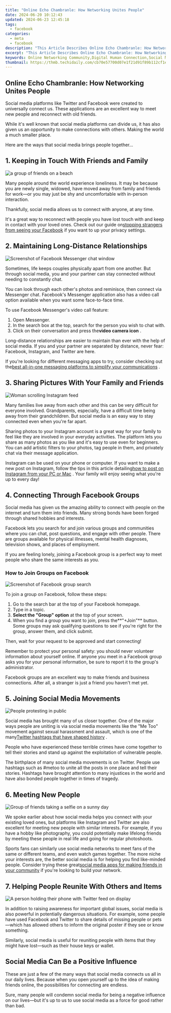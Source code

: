 ```yaml
---
title: "Online Echo Chambranle: How Networking Unites People"
date: 2024-06-20 10:12:43
updated: 2024-06-23 12:45:18
tags:
  - facebook
categories:
  - meta
  - facebook
description: "This Article Describes Online Echo Chambranle: How Networking Unites People"
excerpt: "This Article Describes Online Echo Chambranle: How Networking Unites People"
keywords: Online Networking Community,Digital Human Connection,Social Media Unification,Virtual Gatherings Impact,Echo Chamber Effects Online,Networking Unity Benefits,People's Digital Bonding
thumbnail: https://thmb.techidaily.com/cb70e57700d07e1f21d91f89b112cf1e7299f5606065c397aa28c9965f8c1a6d.jpg
---
```


## Online Echo Chambranle: How Networking Unites People

 Social media platforms like Twitter and Facebook were created to universally connect us. These applications are an excellent way to meet new people and reconnect with old friends.

 While it's well known that social media platforms can divide us, it has also given us an opportunity to make connections with others. Making the world a much smaller place.

Here are the ways that social media brings people together...

## 1\. Keeping in Touch With Friends and Family

![a group of friends on a beach](https://static1.makeuseofimages.com/wordpress/wp-content/uploads/2023/05/enjoy-non-fitness-focused-activity-on-rest-day-such-as-socialising.jpg)

 Many people around the world experience loneliness. It may be because you are newly single, widowed, have moved away from family and friends for work—or you may just be shy and uncomfortable with in-person interaction.

 Thankfully, social media allows us to connect with anyone, at any time.

 It's a great way to reconnect with people you have lost touch with and keep in contact with your loved ones. Check out our guide on[stopping strangers from seeing your Facebook](https://www.makeuseof.com/how-to-prevent-strangers-viewing-facebook-profile/) if you want to up your privacy settings.

## 2\. Maintaining Long-Distance Relationships

![Screenshot of Facebook Messenger chat window](https://static1.makeuseofimages.com/wordpress/wp-content/uploads/2020/10/Screenshot-Facebook-Messenger-Chat-1.jpg)

 Sometimes, life keeps couples physically apart from one another. But through social media, you and your partner can stay connected without needing to constantly chat.

 You can look through each other's photos and reminisce, then connect via Messenger chat. Facebook's Messenger application also has a video call option available when you want some face-to-face time.

To use Facebook Messenger's video call feature:

1. Open Messenger.
2. In the search box at the top, search for the person you wish to chat with.
3. Click on their conversation and press the**video camera icon** .

 Long-distance relationships are easier to maintain than ever with the help of social media. If you and your partner are separated by distance, never fear: Facebook, Instagram, and Twitter are here.

 If you're looking for different messaging apps to try, consider checking out the[best all-in-one messaging platforms to simplify your communications](https://www.makeuseof.com/best-all-in-one-messaging-platforms/) .

## 3\. Sharing Pictures With Your Family and Friends

![Woman scrolling Instagram feed](https://static1.makeuseofimages.com/wordpress/wp-content/uploads/2023/06/instagram-feed.jpg)

 Many families live away from each other and this can be very difficult for everyone involved. Grandparents, especially, have a difficult time being away from their grandchildren. But social media is an easy way to stay connected even when you're far apart.

 Sharing photos to your Instagram account is a great way for your family to feel like they are involved in your everyday activities. The platform lets you share as many photos as you like and it's easy to use even for beginners. You can add artistic filters to your photos, tag people in them, and privately chat via their message application.

 Instagram can be used on your phone or computer. If you want to make a new post on Instagram, follow the tips in this article detailing[how to post on Instagram from your PC or Mac](https://www.makeuseof.com/tag/how-to-post-on-instagram-from-pc-mac/) . Your family will enjoy seeing what you're up to every day!

## 4\. Connecting Through Facebook Groups

 Social media has given us the amazing ability to connect with people on the internet and turn them into friends. Many strong bonds have been forged through shared hobbies and interests.

 Facebook lets you search for and join various groups and communities where you can chat, post questions, and engage with other people. There are groups available for physical illnesses, mental health diagnoses, television shows, and places of employment.

 If you are feeling lonely, joining a Facebook group is a perfect way to meet people who share the same interests as you.

### How to Join Groups on Facebook

![Screenshot of Facebook group search](https://static1.makeuseofimages.com/wordpress/wp-content/uploads/2020/10/Screenshot-Facebook-Groups-Search.jpg)

To join a group on Facebook, follow these steps:

1. Go to the search bar at the top of your Facebook homepage.
2. Type in a topic.
3. **Select the "Group" option** at the top of your screen.
4. When you find a group you want to join, press the**"+Join"** button. Some groups may ask qualifying questions to see if you're right for the group, answer them, and click submit.

Then, wait for your request to be approved and start connecting!

 Remember to protect your personal safety: you should never volunteer information about yourself online. If anyone you meet in a Facebook group asks you for your personal information, be sure to report it to the group's administrator.

 Facebook groups are an excellent way to make friends and business connections. After all, a stranger is just a friend you haven't met yet.

## 5\. Joining Social Media Movements

![People protesting in public](https://static1.makeuseofimages.com/wordpress/wp-content/uploads/2021/12/Web3-Protests-Against-Jack-Dorsey-Tweet.jpg)

 Social media has brought many of us closer together. One of the major ways people are uniting is via social media movements like the "Me Too" movement against sexual harassment and assault, which is one of the many[Twitter hashtags that have shaped history](https://www.makeuseof.com/twitter-hashtags-that-shaped-history/) .

 People who have experienced these terrible crimes have come together to tell their stories and stand up against the exploitation of vulnerable people.

 The birthplace of many social media movements is on Twitter. People use hashtags such as #metoo to unite all the posts in one place and tell their stories. Hashtags have brought attention to many injustices in the world and have also bonded people together in times of tragedy.

## 6\. Meeting New People

![Group of friends taking a selfie on a sunny day](https://static1.makeuseofimages.com/wordpress/wp-content/uploads/2023/02/why-a-sense-of-belonging-is-vital-for-your-wellbeing-and-how-to-find-it-online.jpg)

 We spoke earlier about how social media helps you connect with your existing loved ones, but platforms like Instagram and Twitter are also excellent for meeting new people with similar interests. For example, if you have a hobby like photography, you could potentially make lifelong friends by meeting these people in real life and going for regular photoshoots.

 Sports fans can similarly use social media networks to meet fans of the same or different teams, and even watch games together. The more niche your interests are, the better social media is for helping you find like-minded people. Consider trying these great[social media apps for making friends in your community](https://www.makeuseof.com/best-social-media-apps-for-making-friends/) if you're looking to build your network.

## 7\. Helping People Reunite With Others and Items

![A person holding their phone with Twitter feed on display](https://static1.makeuseofimages.com/wordpress/wp-content/uploads/2023/06/a-person-holding-a-silver-iphone-6.jpg)

 In addition to raising awareness for important global issues, social media is also powerful in potentially dangerous situations. For example, some people have used Facebook and Twitter to share details of missing people or pets—which has allowed others to inform the original poster if they see or know something.

 Similarly, social media is useful for reuniting people with items that they might have lost—such as their house keys or wallet.

## Social Media Can Be a Positive Influence

 These are just a few of the many ways that social media connects us all in our daily lives. Because when you open yourself up to the idea of making friends online, the possibilities for connecting are endless.

 Sure, many people will condemn social media for being a negative influence on our lives—but it's up to us to use social media as a force for good rather than bad.


<ins class="adsbygoogle"
     style="display:block"
     data-ad-format="autorelaxed"
     data-ad-client="ca-pub-7571918770474297"
     data-ad-slot="1223367746"></ins>



<ins class="adsbygoogle"
     style="display:block"
     data-ad-client="ca-pub-7571918770474297"
     data-ad-slot="8358498916"
     data-ad-format="auto"
     data-full-width-responsive="true"></ins>
